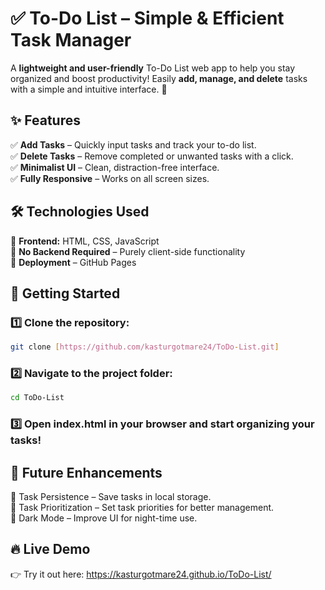 # ✅ To-Do List – Simple & Efficient Task Manager  

A **lightweight and user-friendly** To-Do List web app to help you stay organized and boost productivity! Easily **add, manage, and delete** tasks with a simple and intuitive interface. 🚀  

## ✨ Features  

✅ **Add Tasks** – Quickly input tasks and track your to-do list.  
✅ **Delete Tasks** – Remove completed or unwanted tasks with a click.  
✅ **Minimalist UI** – Clean, distraction-free interface.  
✅ **Fully Responsive** – Works on all screen sizes.  

## 🛠 Technologies Used  

🔹 **Frontend:** HTML, CSS, JavaScript  
🔹 **No Backend Required** – Purely client-side functionality  
🔹 **Deployment** – GitHub Pages

## 🚀 Getting Started  

### 1️⃣ Clone the repository:  
   ```sh
   git clone [https://github.com/kasturgotmare24/ToDo-List.git]
   ```
### 2️⃣ Navigate to the project folder:
```sh
cd ToDo-List
```
### 3️⃣ Open index.html in your browser and start organizing your tasks!

## 📌 Future Enhancements
🔹 Task Persistence – Save tasks in local storage.<br>
🔹 Task Prioritization – Set task priorities for better management.<br>
🔹 Dark Mode – Improve UI for night-time use.<br>

## 🔥 Live Demo
👉 Try it out here: https://kasturgotmare24.github.io/ToDo-List/

